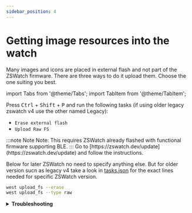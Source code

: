 ```yaml
---
sidebar_position: 4
---
```


# Getting image resources into the watch

Many images and icons are placed in external flash and not part of the ZSWatch firmware. There are three ways to do it upload them. Choose the one suiting you best.

import Tabs from '@theme/Tabs';
import TabItem from '@theme/TabItem';

<Tabs>
  <TabItem value="vscode" label="In VSCode">

  Press <kbd>Ctrl</kbd> + <kbd>Shift</kbd> + <kbd>P</kbd> 
  and run the following tasks (if using older legacy zswatch v4 use the other named Legacy):
  - `Erase external flash`
  - `Upload Raw FS`

  </TabItem>
  <TabItem value="ble" label="Over BLE">
  :::note Note
    Note: This requires ZSWatch already flashed with functional firmware supporting BLE.
  :::
  Go to [https://zswatch.dev/update](https://zswatch.dev/update) and follow the instructions.

  </TabItem>
  <TabItem value="terminal" label="From terminal">

  Below for later ZSWatch no need to specify anything else. But for older version sucn as legacy v4 take a look in [tasks.json](https://github.com/ZSWatch/ZSWatch/blob/main/.vscode/tasks.json) for the exact lines needed for specific ZSWatch version.
  ```sh
  west upload_fs --erase
  west upload_fs --type raw
  ```

  </TabItem>
</Tabs>

  <details>
    <summary><strong>Troubleshooting</strong></summary>

    :::tip
    If you see <code>No connected debuggers found</code> but <code>nrfjprog --ids</code> and JLink finds the debugger, try this fix:

    ```sh
    export LD_LIBRARY_PATH=/opt/nrf-command-line-tools/lib:$LD_LIBRARY_PATH
    # or add it to your ~/.bashrc
    ```
    :::

    :::tip
    If you get missing pip packages make sure to run `pip install app/scripts/requirements.txt`. If you use VSCode Tasks:Run Task it uses the nRF Connect Terminal, so make sure to run the `pip install app/scripts/requirements.txt` using the nRF Connect Terminal instead.
    :::
  </details>